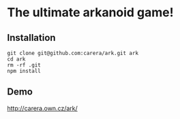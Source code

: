 The ultimate arkanoid game!
===================

Installation
-----------
    git clone git@github.com:carera/ark.git ark
    cd ark
    rm -rf .git
    npm install

Demo
-----
http://carera.own.cz/ark/
